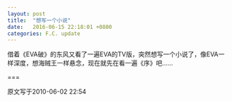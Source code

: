 ```yaml
---
layout: post
title:  "想写一个小说"
date:   2016-06-15 22:18:01 +0800
categories: F.C. update
---
```

借着《EVA破》的东风又看了一遍EVA的TV版，突然想写一个小说了，像EVA一样深度，想海贼王一样悬念，现在就先在看一遍《序》吧……

===

原文写于2010-06-02 22:54